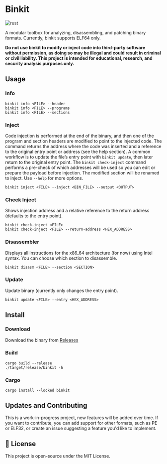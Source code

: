 # Binkit

![rust](https://img.shields.io/badge/Rust-000000?style=for-the-badge&logo=rust&logoColor=white)

A modular toolbox for analyzing, disassembling, and patching binary formats. Currently, binkit supports ELF64 only.

**Do not use binkit to modify or inject code into third-party software without permission, as doing so may be illegal and could result in criminal or civil liability. This project is intended for educational, research, and security analysis purposes only.**

## Usage

### Info

    binkit info <FILE> --header    
    binkit info <FILE> --programs
    binkit info <FILE> --sections
    
### Inject 

Code injection is performed at the end of the binary, and then one of the program and section headers are modified to point to the injected code.
The command returns the address where the code was inserted and a reference to the original entry point or address (see the help section).
A common workflow is to update the file’s entry point with ``binkit update``, then later return to the original entry point.
The ``binkit check-inject`` command performs a pre-check of which addresses will be used so you can edit or prepare the payload before injection.
The modified section will be renamed to inject.
Use ``--help`` for more options.

    binkit inject <FILE> --inject <BIN_FILE> --output <OUTPUT>

### Check Inject

Shows injection address and a relative reference to the return address (defaults to the entry point).

    binkit check-inject <FILE>
    binkit check-inject <FILE> --return-address <HEX_ADDRESS>

### Disassembler

Displays all instructions for the x86_64 architecture (for now) using Intel syntax. You can choose which section to disassemble.

    binkit disasm <FILE> --section <SECTION>

### Update

Update binary (currently only changes the entry point).

    binkit update <FILE> --entry <HEX_ADDRESS> 
    
## Install

### Download

Download the binary from [Releases](https://github.com/matheus-git/binkit/releases)

### Build

    cargo build --release
    ./target/release/binkit -h

### Cargo

    cargo install --locked binkit


## Updates and Contributing

This is a work-in-progress project, new features will be added over time. If you want to contribute, you can add support for other formats, such as PE or ELF32, or create an issue suggesting a feature you'd like to implement.

## 📝 License

This project is open-source under the MIT License.
